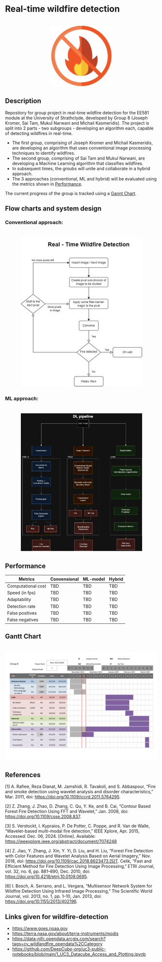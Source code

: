# Real-time wildfire detection
<h1 align="center">
  <img src= "/assets/Logo.png"
  width = "200"
</h1>

## Description
Repository for group project in real-time wildfire detection for the EE581 module at the University of Strathclyde, developed by Group 8 (Joseph Kromer, Sai Tam, Mukul Narwani and Michail Kasmeridis). 
The project is split into 2 parts - two subgroups - developing an algorithm each, capable of detecting wildfires in real-time.
  - The first group, comprising of Joseph Kromer and Michail Kasmeridis, are developing an algorithm that uses conventional image processing techniques to identify wildfires.
  - The second group, comprising of Sai Tam and Mukul Narwani, are developing a Machine Learning algorithm that classifies wildfires.
  - In subsequent times, the groubs will unite and collaborate in a hybrid approach. 
  - The 3 approaches (conventional, ML and hybrid) will be evaluated using the metrics shown in [Performance](https://github.com/itsm1kekay/wildfire-detection/edit/main/README.md#performance).

The current progress of the group is tracked using a [Gannt Chart](https://github.com/itsm1kekay/wildfire-detection/edit/main/README.md#gantt-chart).

## Flow charts and system design
### Conventional approach:
<h1 align="center">
  <img src= "/assets/Flowchart using kernel.jpg"
  width = "400"
</h1>

### ML approach:
<h1 align="center">
  <img src= "/assets/DL pipeline.png"
  width = "400"
</h1>

## Performance
|      Metrics       |Convensional|  ML-model  |   Hybrid   |
|--------------------|------------|------------|------------|
|Computational cost  |    TBD     |    TBD     |    TBD     |
|Speed (in fps)      |    TBD     |    TBD     |    TBD     |
|Adaptability        |    TBD     |    TBD     |    TBD     |
|Detection rate      |    TBD     |    TBD     |    TBD     |
|False positives     |    TBD     |    TBD     |    TBD     |
|False negatives     |    TBD     |    TBD     |    TBD     |

## Gantt Chart
<h1 align="center">
  <img src= "/assets/EE581 Gantt Chart.png"
  width = "1000"
</h1>

## References
[1]  A. Rafiee, Reza Dianat, M. Jamshidi, R. Tavakoli, and S. Abbaspour, “Fire and smoke detection using wavelet analysis and disorder characteristics,” Mar. 2011, doi: https://doi.org/10.1109/iccrd.2011.5764295.

[2]  Z. Zhang, J. Zhao, D. Zhang, C. Qu, Y. Ke, and B. Cai, “Contour Based Forest Fire Detection Using FFT and Wavelet,” Jan. 2008, doi: https://doi.org/10.1109/csse.2008.837.

[3]  S. Verstockt, I. Kypraios, P. De Potter, C. Poppe, and R. Van de Walle, “Wavelet-based multi-modal fire detection,” IEEE Xplore, Apr. 2015, Accessed: Dec. 06, 2024. [Online]. Available: https://ieeexplore.ieee.org/abstract/document/7074248

[4]  Z. Jiao, Y. Zhang, J. Xin, Y. Yi, D. Liu, and H. Liu, “Forest Fire Detection with Color Features and Wavelet Analysis Based on Aerial Imagery,” Nov. 2018, doi: https://doi.org/10.1109/cac.2018.8623473.[5]T. Celik, “Fast and Efficient Method for Fire Detection Using Image Processing,” ETRI Journal, vol. 32, no. 6, pp. 881–890, Dec. 2010, doi: https://doi.org/10.4218/etrij.10.0109.0695.

[6]  I. Bosch, A. Serrano, and L. Vergara, “Multisensor Network System for Wildfire Detection Using Infrared Image Processing,” The Scientific World Journal, vol. 2013, no. 1, pp. 1–10, Jan. 2013, doi: https://doi.org/10.1155/2013/402196.

## Links given for wildfire-detection
- https://www.goes.noaa.gov
- https://terra.nasa.gov/about/terra-instruments/modis 
- https://data-nifc.opendata.arcgis.com/search?tags=cy_wildlandfire_opendata%2CCategory 
- https://github.com/DeepCube-org/uc3-public-notebooks/blob/main/1_UC3_Datacube_Access_and_Plotting.ipynb
